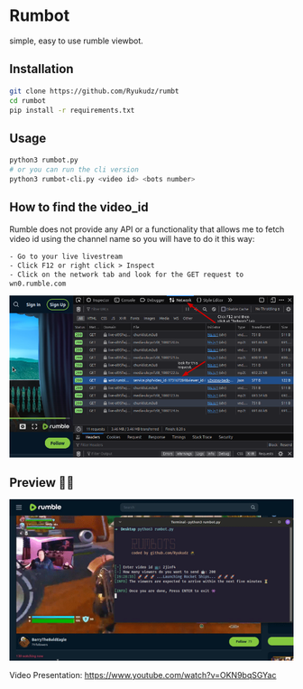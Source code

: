 # Rumbot

simple, easy to use rumble viewbot.

## Installation

```sh
git clone https://github.com/Ryukudz/rumbt
cd rumbot
pip install -r requirements.txt
```

## Usage

```sh
python3 rumbot.py
# or you can run the cli version
python3 rumbot-cli.py <video id> <bots number>
```

## How to find the video_id

Rumble does not provide any API or a functionality that allows me
to fetch video id using the channel name so you will have to do it this way:

```
- Go to your live livestream
- Click F12 or right click > Inspect
- Click on the network tab and look for the GET request to wn0.rumble.com
```

![TUTO](https://raw.githubusercontent.com/Ryukudz/rumbot/main/help.png)

## Preview 🧙‍♂️

![Preview](https://raw.githubusercontent.com/Ryukudz/Rumble-Viewer-Bot/main/preview.gif)

Video Presentation: https://www.youtube.com/watch?v=OKN9bqSGYac


